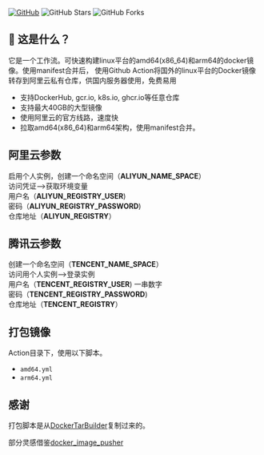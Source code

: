 [![GitHub](https://img.shields.io/github/license/wukongdaily/DockerTarBuilder.svg?label=LICENSE&logo=github&logoColor=%20)](https://github.com/yingguqing/DockerImagePusher/blob/master/LICENSE)
![GitHub Stars](https://img.shields.io/github/stars/yingguqing/DockerImagePusher.svg?style=flat&logo=appveyor&label=Stars&logo=github)
![GitHub Forks](https://img.shields.io/github/forks/yingguqing/DockerImagePusher.svg?style=flat&logo=appveyor&label=Forks&logo=github)

## 🤔 这是什么？
它是一个工作流。可快速构建linux平台的amd64(x86_64)和arm64的docker镜像。使用manifest合并后，
使用Github Action将国外的linux平台的Docker镜像转存到阿里云私有仓库，供国内服务器使用，免费易用<br>
- 支持DockerHub, gcr.io, k8s.io, ghcr.io等任意仓库<br>
- 支持最大40GB的大型镜像<br>
- 使用阿里云的官方线路，速度快<br>
- 拉取amd64(x86_64)和arm64架构，使用manifest合并。

## 阿里云参数
启用个人实例，创建一个命名空间（**ALIYUN_NAME_SPACE**）<br>
访问凭证–>获取环境变量<br>
用户名（**ALIYUN_REGISTRY_USER**)<br>
密码（**ALIYUN_REGISTRY_PASSWORD**)<br>
仓库地址（**ALIYUN_REGISTRY**）<br>

## 腾讯云参数

创建一个命名空间（**TENCENT_NAME_SPACE**）<br>
访问用个人实例–>登录实例<br>
用户名（**TENCENT_REGISTRY_USER**) 一串数字<br>
密码（**TENCENT_REGISTRY_PASSWORD**)<br>
仓库地址（**TENCENT_REGISTRY**）<br>

## 打包镜像

Action目录下，使用以下脚本。

- `amd64.yml`
- `arm64.yml`

## 感谢

打包脚本是从[DockerTarBuilder](https://github.com/wukongdaily/DockerTarBuilder)复制过来的。

部分灵感借鉴[docker_image_pusher](https://github.com/tech-shrimp/docker_image_pusher)
